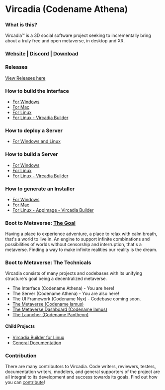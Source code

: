 # Vircadia (Codename Athena)

### What is this?

Vircadia™ is a 3D social software project seeking to incrementally bring about a truly free and open metaverse, in desktop and XR.

### [Website](https://vircadia.com/) | [Discord](https://discordapp.com/invite/Pvx2vke) | [Download](https://vircadia.com/download-vircadia/)

### Releases

[View Releases here](https://github.com/vircadia/vircadia/releases/)

### How to build the Interface

- [For Windows](https://github.com/vircadia/vircadia/blob/master/BUILD_WIN.md)
- [For Mac](https://github.com/vircadia/vircadia/blob/master/BUILD_OSX.md)
- [For Linux](https://github.com/vircadia/vircadia/blob/master/BUILD_LINUX.md)
- [For Linux - Vircadia Builder](https://github.com/vircadia/vircadia-builder)

### How to deploy a Server

- [For Windows and Linux](https://vircadia.com/deploy-a-server/)

### How to build a Server

- [For Windows](https://github.com/vircadia/vircadia/blob/master/BUILD_WIN.md)
- [For Linux](https://github.com/vircadia/vircadia/blob/master/BUILD_LINUX.md)
- [For Linux - Vircadia Builder](https://github.com/vircadia/vircadia-builder)

### How to generate an Installer

- [For Windows](https://github.com/vircadia/vircadia/blob/master/INSTALLER.md)
- [For Mac](https://github.com/vircadia/vircadia/blob/master/INSTALLER.md#os-x)
- [For Linux - AppImage - Vircadia Builder](https://github.com/vircadia/vircadia-builder/blob/master/README.md#building-appimages)

### Boot to Metaverse: [The Goal](https://vircadia.com/vision/)

Having a place to experience adventure, a place to relax with calm breath, that's a world to live in. An engine to support infinite combinations and possibilities of worlds without censorship and interruption, that's a metaverse. Finding a way to make infinite realities our reality is the dream.

### Boot to Metaverse: The Technicals

Vircadia consists of many projects and codebases with its unifying structure's goal being a decentralized metaverse.

- The Interface (Codename Athena) - You are here!
- The Server (Codename Athena) - You are also here!
- The UI Framework (Codename Nyx) - Codebase coming soon.
- [The Metaverse (Codename Iamus)](https://github.com/vircadia/Iamus/)
- [The Metaverse Dashboard (Codename Iamus)](https://github.com/vircadia/project-iamus-dashboard/)
- [The Launcher (Codename Pantheon)](https://github.com/vircadia/pantheon-launcher/)

#### Child Projects
- [Vircadia Builder for Linux](https://github.com/vircadia/vircadia-builder/)
- [General Documentation](https://github.com/vircadia/vircadia-docs-sphinx/)

### Contribution

There are many contributors to Vircadia. Code writers, reviewers, testers, documentation writers, modelers, and general supporters of the project are all integral to its development and success towards its goals. Find out how you can [contribute](CONTRIBUTING.md)!
